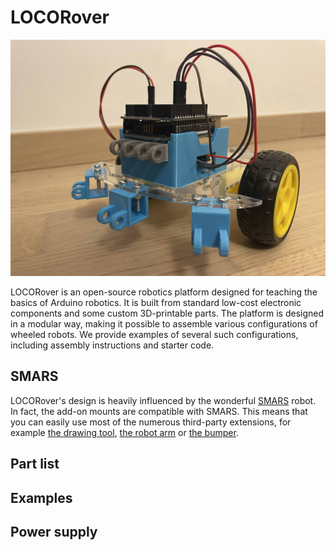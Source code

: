 # LOCORover

![locorover](locorover.jpg)

LOCORover is an open-source robotics platform designed for teaching the basics of Arduino robotics. It is built from standard low-cost electronic components and some custom 3D-printable parts. The platform is designed in a modular way, making it possible to assemble various configurations of wheeled robots. We provide examples of several such configurations, including assembly instructions and starter code.

## SMARS

LOCORover's design is heavily influenced by the wonderful [SMARS](https://www.thingiverse.com/thing:2662828) robot. In fact, the add-on mounts are compatible with SMARS. This means that you can easily use most of the numerous third-party extensions, for example [the drawing tool](https://cults3d.com/en/3d-model/gadget/drawing-tool-dlc-for-smars), [the robot arm](https://www.thingiverse.com/thing:2817517) or [the bumper](https://www.thingiverse.com/thing:3010194).

## Part list

## Examples

## Power supply